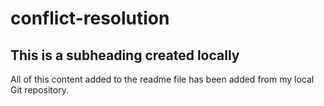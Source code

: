 # conflict-resolution

 
  ## This is a subheading created locally

  All of this content added to the readme file has been added from my local Git repository.

